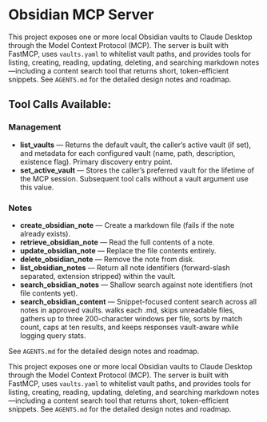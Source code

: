 # Obsidian MCP Server
This project exposes one or more local Obsidian vaults to Claude Desktop through the Model Context Protocol (MCP). The server is built with FastMCP, uses `vaults.yaml` to whitelist vault paths, and provides tools for listing, creating, reading, updating, deleting, and searching markdown notes—including a content search tool that returns short, token-efficient snippets. See `AGENTS.md` for the detailed design notes and roadmap.

## Tool Calls Available:
### Management
- **list_vaults** — Returns the default vault, the caller’s active vault (if set), and metadata for each configured vault (name, path, description, existence flag). Primary discovery entry point.
- **set_active_vault** — Stores the caller’s preferred vault for the lifetime of the MCP session. Subsequent tool calls without a vault argument use this value.

### Notes
- **create_obsidian_note** — Create a markdown file (fails if the note already exists).
- **retrieve_obsidian_note** — Read the full contents of a note.
- **update_obsidian_note** — Replace the file contents entirely.
- **delete_obsidian_note** — Remove the note from disk.
- **list_obsidian_notes** — Return all note identifiers (forward-slash separated, extension stripped) within the vault.
- **search_obsidian_notes** — Shallow search against note identifiers (not file contents yet).
- **search_obsidian_content** — Snippet-focused content search across all notes in approved vaults. walks each .md, skips unreadable files, gathers up to three 200-character windows per file, sorts by match count, caps at ten results, and keeps responses vault-aware while logging query stats.

See `AGENTS.md` for the detailed design notes and roadmap.

This project exposes one or more local Obsidian vaults to Claude Desktop through the Model Context Protocol (MCP). The server is built with FastMCP, uses `vaults.yaml` to whitelist vault paths, and provides tools for listing, creating, reading, updating, deleting, and searching markdown notes—including a content search tool that returns short, token-efficient snippets. See `AGENTS.md` for the detailed design notes and roadmap.
